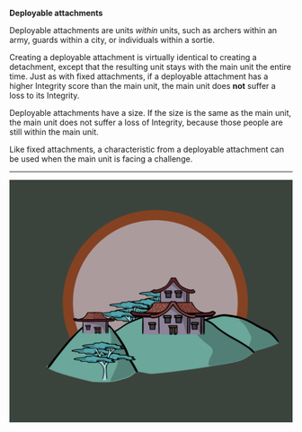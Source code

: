 
**Deployable attachments**

Deployable attachments are units _within_ units, such as archers within an army, guards within a city, or individuals within a sortie.

Creating a deployable attachment is virtually identical to creating a detachment, except that the resulting unit stays with the main unit the entire time.  Just as with fixed attachments, if a deployable attachment has a higher Integrity score than the main unit, the main unit does **not** suffer a loss to its Integrity.

Deployable attachments have a size.  If the size is the same as the main unit, the main unit does not suffer a loss of Integrity, because those people are still within the main unit.

Like fixed attachments, a characteristic from a deployable attachment can be used when the main unit is facing a challenge.

---

![Town|40](/content/media/rpg/townred.png)